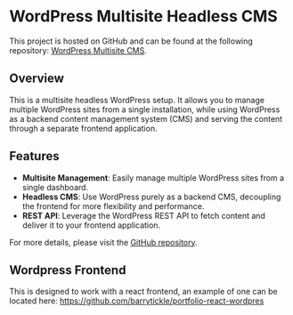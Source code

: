 # WordPress Multisite Headless CMS

This project is hosted on GitHub and can be found at the following repository: [WordPress Multisite CMS](https://github.com/barrytickle/wordpress-multisite-cms).

## Overview

This is a multisite headless WordPress setup. It allows you to manage multiple WordPress sites from a single installation, while using WordPress as a backend content management system (CMS) and serving the content through a separate frontend application.

## Features

- **Multisite Management**: Easily manage multiple WordPress sites from a single dashboard.
- **Headless CMS**: Use WordPress purely as a backend CMS, decoupling the frontend for more flexibility and performance.
- **REST API**: Leverage the WordPress REST API to fetch content and deliver it to your frontend application.

For more details, please visit the [GitHub repository](https://github.com/barrytickle/wordpress-multisite-cms).

## Wordpress Frontend

This is designed to work with a react frontend, an example of one can be located here: https://github.com/barrytickle/portfolio-react-wordpres
